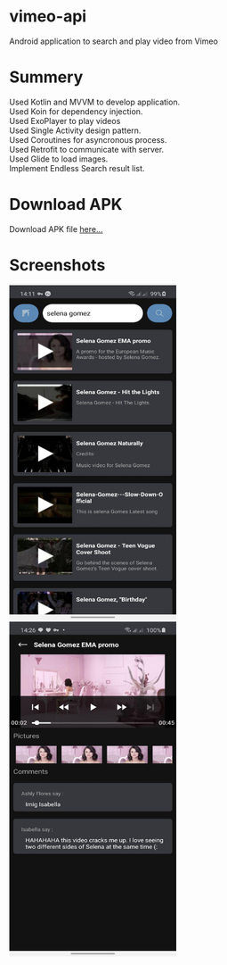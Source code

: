 # vimeo-api
Android application to search and play video from Vimeo

# Summery
Used Kotlin and MVVM to develop application. </br>
Used Koin for dependency injection. </br>
Used ExoPlayer to play videos </br>
Used Single Activity design pattern. </br>
Used Coroutines for asyncronous process. </br>
Used Retrofit to communicate with server. </br>
Used Glide to load images. </br>
Implement Endless Search result list. </br>

# Download APK
Download APK file <a href="https://github.com/alirezanazari/vimeo-api/blob/master/apk.apk">here...</a>

# Screenshots
<img src="/screenshots/1.jpg" width="300" height="600"/>
<img src="/screenshots/2.jpg" width="300" height="600"/>
